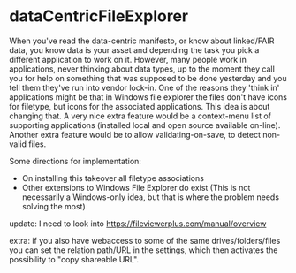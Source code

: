 # dataCentricFileExplorer
When you've read the data-centric manifesto, or know about linked/FAIR data, you know data is your asset and depending the task you pick a different application to work on it.
However, many people work in applications, never thinking about data types, up to the moment they call you for help on something that was supposed to be done yesterday and you tell them they've run into vendor lock-in. One of the reasons they 'think in' applications might be that in Windows file explorer the files don't have icons for filetype, but icons for the associated applications.
This idea is about changing that. A very nice extra feature would be a context-menu list of supporting applications (installed local and open source available on-line). Another extra feature would be to allow validating-on-save, to detect non-valid files.

Some directions for implementation:
- On installing this takeover all filetype associations
- Other extensions to Windows File Explorer do exist (This is not necessarily a Windows-only idea, but that is where the problem needs solving the most)

update: I need to look into https://fileviewerplus.com/manual/overview

extra: if you also have webaccess to some of the same drives/folders/files you can set the relation path/URL in the settings, which then activates the possibility to "copy shareable URL".
